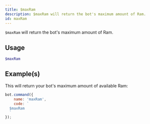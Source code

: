 ```yaml
---
title: $maxRam
description: $maxRam will return the bot's maximum amount of Ram.
id: maxRam
---
```


`$maxRam` will return the bot's maximum amount of Ram.

## Usage

```php
$maxRam
```

## Example(s)

This will return your bot's maximum amount of available Ram:

```javascript
bot.command({
    name: 'maxRam',
    code: `
  $maxRam
  `
});
```
